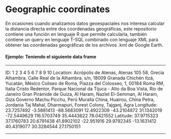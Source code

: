 # Geographic coordinates
En ocasiones cuando analizamos datos geoespaciales nos interesa calcular la distancia directa entre dos coordenadas geográficas,
este repositorio contiene una función en lenguaje R que permite calcularla, también contiene un query en lenguaje T-SQL 
combinado con lenguaje XML para obtener las coordenadas geográficas de los archivos .kml de Google Earth.

#### Ejemplo: Teniendo el siguiente data frame

---
ID: 	1	2	3	4	5	6	7	8	9	10
Location:	Acrópolis de Atenas, Atenas 105 58, Grecia	Alhambra, Calle Real de la Alhambra, s/n, 18009 Granada	Chichén Itzá, Yucatán, México	Coliseo de Roma, Piazza del Colosseo, 1, 00184 Roma RM, Italia	Cristo Redentor, Parque Nacional da Tijuca - Alto da Boa Vista, Rio de Janeiro	Gran Pirámide de Guiza, Al Haram, Nazlet El-Semman, Al Haram, Giza Governo	Machu Picchu, Perú	Muralla China, Huairou, China	Petra, Jordania	Taj Mahal, Dharmapuri, Forest Colony, Tajganj, Agra
Longitude:	23.7257492	-3.5881413	-88.5683091	12.4922309	-43.2104872	31.1342019	-72.5449629	116.5703749	35.4443622	78.0421552
Latitude:	37.9715323	37.1760783	20.6791438	41.8902102	-22.951916	29.9792345	-13.1631412	40.4319077	30.3284544	27.1750151

---
